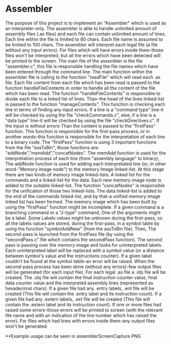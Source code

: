# Assembler

The purpose of this project is to implement an "Assembler" which is used as an interpreter only.
The assembler is able to handle unlimited amount of assembly files (.as files) and each file can contain unlimited
amount of lines.
Each line within the file is limited to 80 chars. 
Each file name is assumed to be limited to 100 chars.
The assembler will interpret each legal file (a file without any input errors).
For files which will have errors inside them-those files won't be interpreted, but all the 
errors which have been detected will be printed to the screen.
The main file of the assembler is the file "assembler.c", this file is responsible handling the file names which have been
entered through the command line.
The main function within the assembler file is calling to the function "readFile" which will read each .as file.
Each file content from each file which has been read is passed to the function handleFileContents in order to handle
all the content of the file which has been read.
The function "handleFileContents" is responsible to divide each file to a linked list of lines.
Than-the head of the lines linked-list is passed to the function "manageContents".
This function is checking each line in terms of finding any input errors.
If a line is a "command type" line-it will be checked by using the file "checkCommands.c",
else, if a line is a "data type" line-it will be checked by using the file "checkDirectives.c".
If the input is without errors-Than the content is passed to the "firstPass" function.
This function is responsible for the first-pass process, or in another words-this function
is responsible for the interpretation of each line to a binary code.
The "firstPass" function is using 3 important functions from the file "assToBin", those functions are:
"addNode","memAdd","concatNodes".
The memAdd function is used for the interpretation process of each line (from "assembly language" to binary),
The addNode function is used for adding each interpretated line (or, in other word-"Memory image node")
to the memory  Image linked-list.
At this stage there are two kinds of memory image linked-lists: A linked list for the commands and a linked-list
for the data. 
Each new memory image node is added to the suitable linked-list.
The function "concatNodes" is responsible for the unification of those two linked-lists.
The data linked-list is added to the end of the commands linked-list, and by that-a unified memory image linked
list has been formed.
The memory image which has been built by using the "firstPass" function might be incomplete.
If a given command is a branching command or a "J-type" command, One of the arguments might be a label.
Some Labels values might be unknown during the first-pass, so all the labels values are stored, during the first-pass,
in a symbol table by using the function "symbolAddNew" (from the assToBin file).
Then, The second-pass is launched from the firstPass file (by using the "secondPass.c" file which contains the
secondPass function).
The second pass is passing over the memory image and looks for uninterpreted labels.
Each uninterpreted label will be replaced with a symbol value (or a distance between symbol's value and the
instructions counter). 
If a given label couldn't be found at the symbol table-an error will be raised.
When the second-pass process has been done (without any errors)-few output files will be generated (for each input file).
For each legal .as file a .obj file will be created.
The .obj file will contain the final instruction counter value, final data counter value and the interpreted 
assembly lines (represented as hexadecimal chars).
If a given file had any .entry labels, .ent file will be created (This file will contain the .entry label and its instruction
count).
 If a given file had any .extern labels, .ext file will be created (This file will contain the .extern label and its instruction
count).
If one or more files had raised some errors-those errors will be printed to screen (with the relevant file name
and with an indication of the line number which has raised the error).
For files which had lines with errors inside them-any output files won't be generated.

**Example usage can be seen in assemblerScreenCapture.PNG
